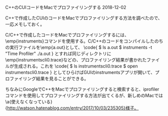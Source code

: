 C++のCUIコードをMacでプロファイリングする
2018-12-02


C++で作成したCUIのコードをMacでプロファイリングする方法を調べたので、一応メモしておく。


C/C++で作成したコードをMacでプロファイリングするには、\emp{instruments}コマンドを使用する。C/C++のコードをコンパイルしたのちの実行ファイルを\emp{a.out}として、
\code{
$ ls
a.out
$ instruments -t "Time Profiler" ./a.out
}
とすれば同じディレクトリに\emp{instrumentscli0.trace}などの、プロファイリング結果が書かれたファイルが生成される。これを
\code{
$ ls
instrumentscli0.trace
$ open instrumentscli0.trace
}
としてひらけばGUIのinstrumentsアプリが開いて、プロファイリング結果を見ることができる。


ちなみにGoogleでC++をMacでプロファイリングすると検索すると、iprofilerコマンドを使用してプロファイリングする方法が出てくるが、新しめのMacでは\a{使えなくなっている}{http://watson.hatenablog.com/entry/2017/10/03/235305}様子。
